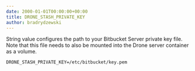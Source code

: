 ```yaml
---
date: 2000-01-01T00:00:00+00:00
title: DRONE_STASH_PRIVATE_KEY
author: bradrydzewski
---
```


String value configures the path to your Bitbucket Server private key file. Note that this file needs to also be mounted into the Drone server container as a volume.

```
DRONE_STASH_PRIVATE_KEY=/etc/bitbucket/key.pem
```
